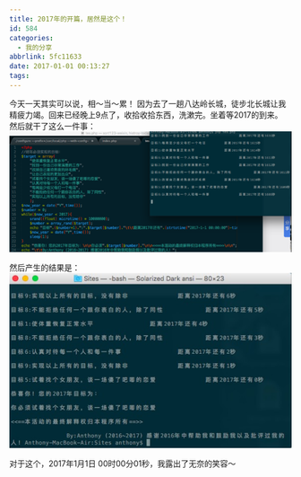 ```yaml
---
title: 2017年的开篇，居然是这个！
id: 584
categories:
  - 我的分享
abbrlink: 5fc11633
date: 2017-01-01 00:13:27
tags:
---
```


今天一天其实可以说，相～当～累！ 因为去了一趟八达岭长城，徒步北长城让我精疲力竭。回来已经晚上9点了，收拾收拾东西，洗漱完。坐着等2017的到来。
然后就干了这么一件事：
![20170206148636027922625.png](../uploads/qiniu/20170206148636027922625.png)

然后产生的结果是：
![20170206148636024291000.png](../uploads/qiniu/20170206148636024291000.png)

对于这个，2017年1月1日 00时00分01秒，我露出了无奈的笑容～